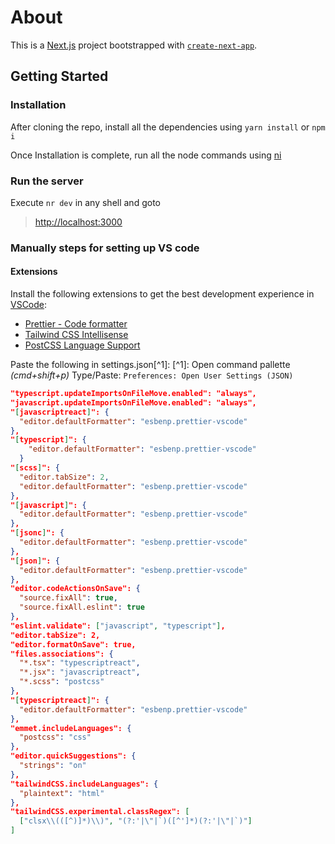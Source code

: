 # About

This is a [Next.js](https://nextjs.org/) project bootstrapped with
[`create-next-app`](https://github.com/vercel/next.js/tree/canary/packages/create-next-app).

## Getting Started

### Installation

After cloning the repo, install all the dependencies using `yarn install` or `npm i`

Once Installation is complete, run all the node commands using [ni](https://github.com/antfu/ni)

### Run the server

Execute `nr dev` in any shell and goto

> [http://localhost:3000](http://localhost:3000)

### Manually steps for setting up VS code

#### Extensions

Install the following extensions to get the best development experience in [VSCode](https://code.visualstudio.com):

- [Prettier - Code formatter](https://marketplace.visualstudio.com/items?itemName=esbenp.prettier-vscode)
- [Tailwind CSS Intellisense](https://marketplace.visualstudio.com/items?itemName=bradlc.vscode-tailwindcss)
- [PostCSS Language Support](https://marketplace.visualstudio.com/items?itemName=csstools.postcss)

Paste the following in settings.json[^1]: [^1]: Open command pallette _(cmd+shift+p)_ Type/Paste:
`Preferences: Open User Settings (JSON)`

```json
"typescript.updateImportsOnFileMove.enabled": "always",
"javascript.updateImportsOnFileMove.enabled": "always",
"[javascriptreact]": {
  "editor.defaultFormatter": "esbenp.prettier-vscode"
},
"[typescript]": {
    "editor.defaultFormatter": "esbenp.prettier-vscode"
  }
"[scss]": {
  "editor.tabSize": 2,
  "editor.defaultFormatter": "esbenp.prettier-vscode"
},
"[javascript]": {
  "editor.defaultFormatter": "esbenp.prettier-vscode"
},
"[jsonc]": {
  "editor.defaultFormatter": "esbenp.prettier-vscode"
},
"[json]": {
  "editor.defaultFormatter": "esbenp.prettier-vscode"
},
"editor.codeActionsOnSave": {
  "source.fixAll": true,
  "source.fixAll.eslint": true
},
"eslint.validate": ["javascript", "typescript"],
"editor.tabSize": 2,
"editor.formatOnSave": true,
"files.associations": {
  "*.tsx": "typescriptreact",
  "*.jsx": "javascriptreact",
  "*.scss": "postcss"
},
"[typescriptreact]": {
  "editor.defaultFormatter": "esbenp.prettier-vscode"
},
"emmet.includeLanguages": {
  "postcss": "css"
},
"editor.quickSuggestions": {
  "strings": "on"
},
"tailwindCSS.includeLanguages": {
  "plaintext": "html"
},
"tailwindCSS.experimental.classRegex": [
  ["clsx\\(([^)]*)\\)", "(?:'|\"|`)([^']*)(?:'|\"|`)"]
]
```
